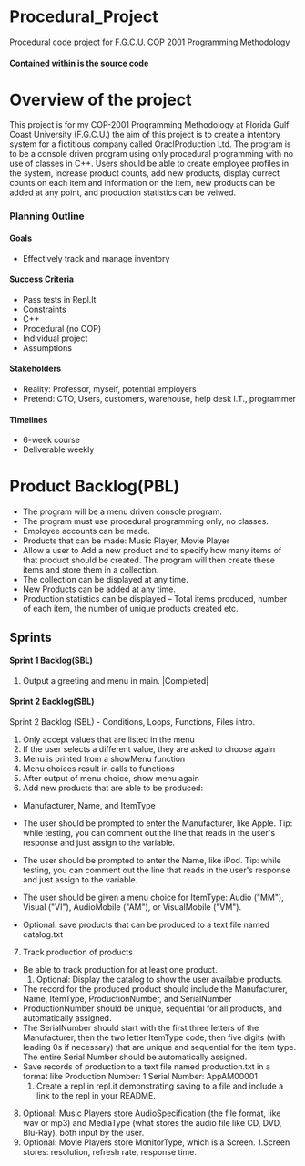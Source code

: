 # Procedural_Project
Procedural code project for F.G.C.U. COP 2001 Programming Methodology

#### Contained within is the source code

# Overview of the project
This project is for my COP-2001 Programming Methodology at Florida Gulf Coast University (F.G.C.U.) the aim of this project is to create a intentory system for a fictitious company called OraclProduction Ltd. The program is to be a console driven program using only procedural programming with no use of classes in C++.
Users should be able to create employee profiles in the system, increase product counts, add new products, display currect counts on each item and information on the item, new products can be added at any point, and production statistics can be veiwed. 

### Planning Outline 

#### Goals
* Effectively track and manage inventory

#### Success Criteria
* Pass tests in Repl.lt
* Constraints
* C++
* Procedural (no OOP)
* Individual project
* Assumptions

#### Stakeholders
* Reality: Professor, myself, potential employers
* Pretend: CTO, Users, customers, warehouse, help desk I.T., programmer
#### Timelines
* 6-week course
* Deliverable weekly


# Product Backlog(PBL)
   * The program will be a menu driven console program.  
   * The program must use procedural programming only, no classes. 
   * Employee accounts can be made.
   * Products that can be made: Music Player, Movie Player
   * Allow a user to Add a new product and to specify how many items of that product should be created. The program will then create these items and store them in a collection.
   * The collection can be displayed at any time.
   * New Products can be added at any time.
   * Production statistics can be displayed – Total items produced, number of each item, the number of unique products created etc.

## Sprints

#### Sprint 1 Backlog(SBL)
1. Output a greeting and menu in main. |Completed|

#### Sprint 2 Backlog(SBL)
Sprint 2 Backlog (SBL) - Conditions, Loops, Functions, Files intro. 

1. Only accept values that are listed in the menu
2. If the user selects a different value, they are asked to choose again
3. Menu is printed from a showMenu function
4. Menu choices result in calls to functions
5. After output of menu choice, show menu again
6. Add new products that are able to be produced:
  - Manufacturer, Name, and ItemType 
  - The user should be prompted to enter the Manufacturer, like Apple. Tip: while testing, you can comment out the line that   reads in the user's response and just assign to the variable. 
  - The user should be prompted to enter the Name, like iPod. Tip: while testing, you can comment out the line that reads in the user's response and just assign to the variable.
  - The user should be given a menu choice for ItemType: Audio ("MM"), Visual ("VI"), AudioMobile ("AM"), or VisualMobile ("VM").

  - Optional: save products that can be produced to a text file named catalog.txt
7. Track production of products
  - Be able to track production for at least one product. 
    1. Optional: Display the catalog to show the user available products. 
  - The record for the produced product should include the Manufacturer, Name, ItemType, ProductionNumber, and SerialNumber 
  - ProductionNumber should be unique, sequential for all products, and automatically assigned.
  - The SerialNumber should start with the first three letters of the Manufacturer, then the two letter ItemType code, then five digits (with leading 0s if necessary) that are unique and sequential for the item type. The entire Serial Number should be automatically assigned. 
  - Save records of production to a text file named production.txt in a format like Production Number: 1 Serial Number: AppAM00001
    1. Create a repl in repl.it demonstrating saving to a file and include a link to the repl in your README.

8. Optional: Music Players store AudioSpecification (the file format, like wav or mp3) and MediaType (what stores the audio file  like CD, DVD, Blu-Ray), both input by the user.
9. Optional: Movie Players store MonitorType, which is a Screen.
  1.Screen stores: resolution, refresh rate, response time.
